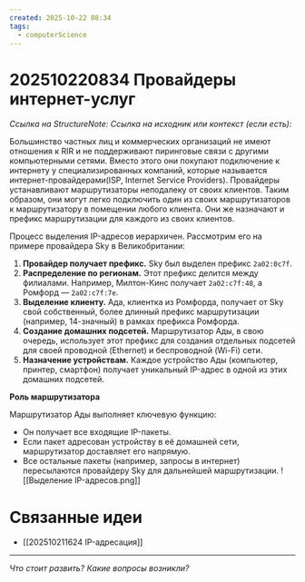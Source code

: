 ```yaml
---
created: 2025-10-22 08:34
tags:
  - computerScience
---
```

# 202510220834 Провайдеры интернет-услуг

*Ссылка на StructureNote:*
*Ссылка на исходник или контекст (если есть):*

Большинство частных лиц и коммерческих организаций не имеют отношения к RIR и не поддерживают пиринговые связи с другими компьютерными сетями. Вместо этого они покупают подключение к интернету у специализированных компаний, которые называется интернет-провайдерами(ISP, Internet Service Providers). Провайдеры устанавливают маршрутизаторы неподалеку от своих клиентов. Таким образом, они могут легко подключить один из своих маршрутизаторов к маршрутизатору в помещении любого клиента. Они же назначают и префикс маршрутизации для каждого из своих клиентов.

Процесс выделения IP-адресов иерархичен. Рассмотрим его на примере провайдера Sky в Великобритании:

1. **Провайдер получает префикс.** Sky был выделен префикс `2a02:0c7f`.
2. **Распределение по регионам.** Этот префикс делится между филиалами. Например, Милтон-Кинс получает `2a02:c7f:48`, а Ромфорд — `2a02:c7f:7e`.
3. **Выделение клиенту.** Ада, клиентка из Ромфорда, получает от Sky свой собственный, более длинный префикс маршрутизации (например, 14-значный) в рамках префикса Ромфорда.
4. **Создание домашних подсетей.** Маршрутизатор Ады, в свою очередь, использует этот префикс для создания отдельных подсетей для своей проводной (Ethernet) и беспроводной (Wi-Fi) сети.
5. **Назначение устройствам.** Каждое устройство Ады (компьютер, принтер, смартфон) получает уникальный IP-адрес в одной из этих домашних подсетей.

**Роль маршрутизатора**

Маршрутизатор Ады выполняет ключевую функцию:

- Он получает все входящие IP-пакеты.
- Если пакет адресован устройству в её домашней сети, маршрутизатор доставляет его напрямую.
- Все остальные пакеты (например, запросы в интернет) пересылаются провайдеру Sky для дальнейшей маршрутизации.
![[Выделение IP-адресов.png]]

# Связанные идеи

- [[202510211624 IP-адресация]]

---

*Что стоит развить? Какие вопросы возникли?*
